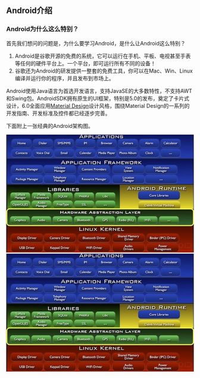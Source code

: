 ## Android介绍


### Android为什么这么特别？
首先我们想问的问题是，为什么要学习Android，是什么让Android这么特别？

1. Android是谷歌开源的免费的系统，它可以运行在手机、平板、电视甚至手表等任何的硬件平台上。一个平台，即可运行所有不同的设备！
2. 谷歌还为Android的研发提供一整套的免费工具，你可以在Mac、Win、Linux编译并运行你的程序，并且发布到市场上。

Android使用Java语言为首选开发语言，支持JavaSE的大多数特性，不支持AWT和Swing包。AndroidSDK拥有原生的UI框架，特别是5.0的发布，奠定了卡片式设计，6.0全面应用[Material Design](http://www.google.com/design/spec/material-design/)设计风格，围绕Material Design的一系列的开发指南、开发标准及控件都已经逐步完善。

下面附上一张经典的Android架构图。

![Android架构](./img/android-structure.jpg)
![Android架构](android-structure.jpg)